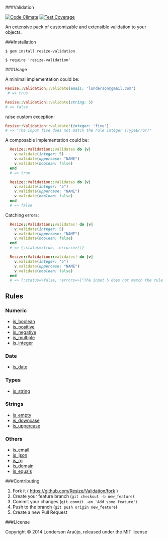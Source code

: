 ###Validation

[![Code Climate](https://codeclimate.com/github/Resize/Validation/badges/gpa.svg)](https://codeclimate.com/github/Resize/Validation)
[![Test Coverage](https://codeclimate.com/github/Resize/Validation/badges/coverage.svg)](https://codeclimate.com/github/Resize/Validation)

An extensive pack of customizable and extensible validation to your objects.

###Installation

```shell
$ gem install resize-validation
```

```shell
$ require 'resize-validation'
```

###Usage

A minimal implementation could be:

```ruby
Resize::Validation::validate(email: 'londerson@gmail.com')
 # => true
 ```
 ```ruby
Resize::Validation::validate(string: 5)
 # => false
 ```
raise custom exception:

 ```ruby
Resize::Validation::validate!(integer: 'five')
 # => "The input five does not match the rule integer (TypeError)"
```

A composable implementation could be:

```ruby
  Resize::Validation::validates do |v|
    v.validate(integer: 5)
    v.validate(uppercase: "NAME")
    v.validate(boolean: false)
  end
  # => true
```
```ruby
  Resize::Validation::validates do |v|
    v.validate(integer: "5")
    v.validate(uppercase: "NAME")
    v.validate(boolean: false)
  end
  # => false
```
Catching errors:

```ruby
  Resize::Validation::validates! do |v|
    v.validate(integer: 5)
    v.validate(uppercase: "NAME")
    v.validate(boolean: false)
  end
  # => {:status=>true, :errors=>[]}
```

```ruby
  Resize::Validation::validates! do |v|
    v.validate(integer: "5")
    v.validate(uppercase: "NAME")
    v.validate(boolean: false)
  end
  # => {:status=>false, :errors=>["The input 5 does not match the rule integer"]}
```

Rules
-----

### Numeric

* [is_boolean](https://github.com/Resize/Validation/blob/master/lib/resize/rules/is_boolean.rb "Title")
* [is_positive](https://github.com/Resize/Validation/blob/master/lib/resize/rules/is_positive.rb "Title")
* [is_negative](https://github.com/Resize/Validation/blob/master/lib/resize/rules/is_negative.rb "Title")
* [is_multiple](https://github.com/Resize/Validation/blob/master/lib/resize/rules/is_multiple.rb "Title")
* [is_integer](https://github.com/Resize/Validation/blob/master/lib/resize/rules/is_integer.rb "Title")

### Date

* [is_date](https://github.com/Resize/Validation/blob/master/lib/resize/rules/is_date.rb "Title")

### Types

* [is_string](https://github.com/Resize/Validation/blob/master/lib/resize/rules/is_string.rb "Title")

### Strings

* [is_empty](https://github.com/Resize/Validation/blob/master/lib/resize/rules/is_empty.rb "Title")
* [is_downcase](https://github.com/Resize/Validation/blob/master/lib/resize/rules/is_downcase.rb "Title")
* [is_uppercase](https://github.com/Resize/Validation/blob/master/lib/resize/rules/is_uppercase.rb "Title")

### Others

* [is_email](https://github.com/Resize/Validation/blob/master/lib/resize/rules/is_email.rb "Title")
* [is_json](https://github.com/Resize/Validation/blob/master/lib/resize/rules/is_json.rb "Title")
* [is_rg](https://github.com/Resize/Validation/blob/master/lib/resize/rules/is_rg.rb "Title")
* [is_domain](https://github.com/Resize/Validation/blob/master/lib/resize/rules/is_uppercase.rb "Title")
* [is_equals](https://github.com/Resize/Validation/blob/master/lib/resize/rules/is_equals.rb "Title")

###Contributing

1. Fork it ( https://github.com/Resize/Validation/fork )
2. Create your feature branch (`git checkout -b new_feature`)
3. Commit your changes (`git commit -am 'Add some feature'`)
4. Push to the branch (`git push origin new_feature`)
5. Create a new Pull Request

###License

Copyright © 2014 Londerson Araújo, released under the MIT license
